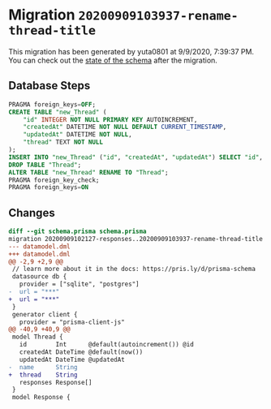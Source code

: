 # Migration `20200909103937-rename-thread-title`

This migration has been generated by yuta0801 at 9/9/2020, 7:39:37 PM.
You can check out the [state of the schema](./schema.prisma) after the migration.

## Database Steps

```sql
PRAGMA foreign_keys=OFF;
CREATE TABLE "new_Thread" (
    "id" INTEGER NOT NULL PRIMARY KEY AUTOINCREMENT,
    "createdAt" DATETIME NOT NULL DEFAULT CURRENT_TIMESTAMP,
    "updatedAt" DATETIME NOT NULL,
    "thread" TEXT NOT NULL
);
INSERT INTO "new_Thread" ("id", "createdAt", "updatedAt") SELECT "id", "createdAt", "updatedAt" FROM "Thread";
DROP TABLE "Thread";
ALTER TABLE "new_Thread" RENAME TO "Thread";
PRAGMA foreign_key_check;
PRAGMA foreign_keys=ON
```

## Changes

```diff
diff --git schema.prisma schema.prisma
migration 20200909102127-responses..20200909103937-rename-thread-title
--- datamodel.dml
+++ datamodel.dml
@@ -2,9 +2,9 @@
 // learn more about it in the docs: https://pris.ly/d/prisma-schema
 datasource db {
   provider = ["sqlite", "postgres"]
-  url = "***"
+  url = "***"
 }
 generator client {
   provider = "prisma-client-js"
@@ -40,9 +40,9 @@
 model Thread {
   id        Int      @default(autoincrement()) @id
   createdAt DateTime @default(now())
   updatedAt DateTime @updatedAt
-  name      String   
+  thread    String   
   responses Response[]
 }
 model Response {
```


